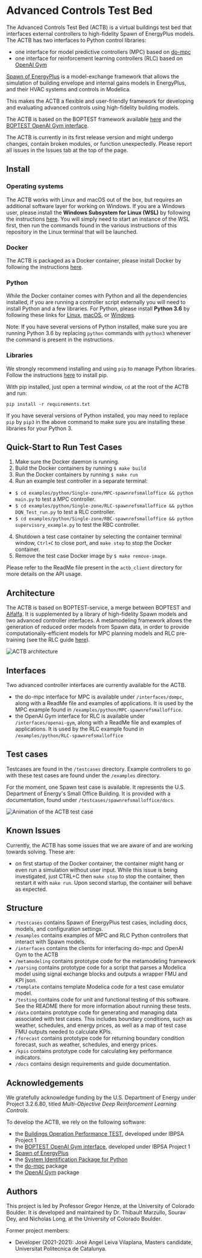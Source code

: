 # Advanced Controls Test Bed

The Advanced Controls Test Bed (ACTB) is a virtual buildings test bed that interfaces external controllers to high-fidelity Spawn of EnergyPlus models. 
The ACTB has two interfaces to Python control libraries:
- one interface for model predictive controllers (MPC) based on [do-mpc](https://www.do-mpc.com/en/latest/)
- one interface for reinforcement learning controllers (RLC) based on [OpenAI Gym](https://gym.openai.com/)

[Spawn of EnergyPlus](https://www.energy.gov/eere/buildings/downloads/spawn-energyplus-spawn) is a model-exchange framework that allows the simulation of building envelope and internal gains models in EnergyPlus, and their HVAC systems and controls in Modelica.

This makes the ACTB a flexible and user-friendly framework for developing and evaluating advanced controls using high-fidelity building models.

The ACTB is based on the BOPTEST framework available [here](https://github.com/ibpsa/project1-boptest) and the [BOPTEST OpenAI Gym interface](https://github.com/ibpsa/project1-boptest-gym).

The ACTB is currently in its first release version and might undergo changes, contain broken modules, or function unexpectedly. Please report all issues in the Issues tab at the top of the page.

## Install

### Operating systems

The ACTB works with Linux and macOS out of the box, but requires an additional software layer for working on Windows. If you are a Windows user,
please install the **Windows Subsystem for Linux (WSL)** by following the instructions [here](https://docs.microsoft.com/en-us/windows/wsl/install).
You will simply need to start an instance of the WSL first, then run the commands found in the various instructions of this repository in the Linux terminal
that will be launched.

### Docker

The ACTB is packaged as a Docker container, please install Docker by following the instructions [here](https://docs.docker.com/get-docker/).

### Python

While the Docker container comes with Python and all the dependencies installed, if you are running a controller script externally
you will need to install Python and a few libraries. For Python, please install **Python 3.6** by following these links for [Linux](https://docs.python-guide.org/starting/install3/linux/),
[macOS](https://docs.python-guide.org/starting/install3/osx/), or [Windows](https://docs.python.org/3/using/windows.html).

Note: If you have several versions of Python installed, make sure you are running Python 3.6 by replacing `python` 
commands with `python3` whenever the command is present in the instructions.

### Libraries

We strongly recommend installing and using `pip` to manage Python libraries.
Follow the instructions [here](https://pip.pypa.io/en/stable/installation/) to install pip.

With pip installed, just open a terminal window, `cd` at the root of the ACTB
and run:

`pip install -r requirements.txt`

If you have several versions of Python installed, you may need to replace `pip` by `pip3` in the above command to make sure you 
are installing these libraries for your Python 3. 

## Quick-Start to Run Test Cases

1. Make sure the Docker daemon is running. 
2. Build the Docker containers by running ``$ make build``
3. Run the Docker containers by running ``$ make run``
4. Run an example test controller in a separate terminal:

  * ``$ cd examples/python/Single-zone/MPC-spawnrefsmalloffice && python main.py`` to test a MPC controller.
  * ``$ cd examples/python/Single-zone/RLC-spawnrefsmalloffice && python DQN_Test_run.py`` to test a RLC controller.
  * ``$ cd examples/python/Single-zone/RBC-spawnrefsmalloffice && python supervisory_example.py`` to test the RBC controller.
 
4. Shutdown a test case container by selecting the container terminal window, ``Ctrl+C`` to close port, and ``make stop`` to stop the Docker container.
5. Remove the test case Docker image by ``$ make remove-image``.

Please refer to the ReadMe file present in the ```actb_client``` directory for more details on the API usage.

## Architecture

The ACTB is based on BOPTEST-service, a merge between BOPTEST and [Alfalfa](https://github.com/NREL/alfalfa). It is supplemented by a library of high-fidelity Spawn models and two advanced controller interfaces. A metamodeling framework allows the generation of reduced order models from Spawn data, in order to provide computationally-efficient models for MPC planning models and RLC pre-training (see the RLC guide [here](TODO)).

![ACTB architecture](docs/figures/ACTBarchi.png)
## Interfaces

Two advanced controller interfaces are currently available for the ACTB.
- the do-mpc interface for MPC is available under ``/interfaces/dompc``, along with a ReadMe file and examples of applications. It is used by the MPC example found in ``/examples/python/MPC-spawnrefsmalloffice``.
- the OpenAI Gym interface for RLC is available under ``/interfaces/openai-gym``, along with a ReadMe file and examples of applications. It is used by the RLC example found in ``/examples/python/RLC-spawnrefsmalloffice``

## Test cases

Testcases are found in the ``/testcases`` directory. Example controllers to go with these test cases are found under the ``/examples`` directory.

For the moment, one Spawn test case is available. It represents the U.S. Department of Energy's Small Office Building.
It is provided with a documentation, found under ``/testcases/spawnrefsmalloffice/docs``.

![Animation of the ACTB test case](docs/figures/ACTBdemo.gif)

## Known Issues

Currently, the ACTB has some issues that we are aware of and are working towards solving. These are:
- on first startup of the Docker container, the container might hang or even run a simulation without user 
input. While this issue is being investigated, just CTRL+C then `make stop` to stop the container, 
then restart it with `make run`. Upon second startup, the container will behave as expected.

## Structure
- ``/testcases`` contains Spawn of EnergyPlus test cases, including docs, models, and configuration settings.
- ``/examples`` contains examples of MPC and RLC Python controllers that interact with Spawn models.
- ``/interfaces`` contains the clients for interfacing do-mpc and OpenAI Gym to the ACTB
- ``/metamodeling`` contains prototype code for the metamodeling framework
- ``/parsing`` contains prototype code for a script that parses a Modelica model using signal exchange blocks and outputs a wrapper FMU and KPI json.
- ``/template`` contains template Modelica code for a test case emulator model.
- ``/testing`` contains code for unit and functional testing of this software.  See the README there for more information about running these tests.
- ``/data`` contains prototype code for generating and managing data associated with test cases.  This includes boundary conditions, such as weather, schedules, and energy prices, as well as a map of test case FMU outputs needed to calculate KPIs.
- ``/forecast`` contains prototype code for returning boundary condition forecast, such as weather, schedules, and energy prices.
- ``/kpis`` contains prototype code for calculating key performance indicators.
- ``/docs`` contains design requirements and guide documentation.

## Acknowledgements
We gratefully acknowledge funding by the U.S. Department of Energy under Project 3.2.6.80, titled _Multi-Objective Deep Reinforcement Learning Controls_.

To develop the ACTB, we rely on the following software:
- the [Buildings Operation Performance TEST](https://github.com/ibpsa/project1-boptest), developed under IBPSA Project 1
- the [BOPTEST OpenAI Gym interface](https://github.com/ibpsa/project1-boptest-gym), developed under IBPSA Project 1
- [Spawn of EnergyPlus](https://www.energy.gov/eere/buildings/downloads/spawn-energyplus-spawn)
- the [System Identification Package for Python](https://github.com/CPCLAB-UNIPI/SIPPY.git)
- the [do-mpc](https://www.do-mpc.com/en/latest/) package
- the [OpenAI Gym](https://gym.openai.com/) package

## Authors
This project is led by Professor Gregor Henze, at the University of Colorado Boulder.
It is developed and maintained by Dr. Thibault Marzullo, Sourav Dey, and Nicholas Long, at the University of Colorado Boulder.

Former project members:
- Developer (2021-2021): José Angel Leiva Vilaplana, Masters candidate, Universitat Politecnica de Catalunya.
